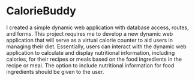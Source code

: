 # CalorieBuddy
 
I created a simple dynamic web application with database access, routes, and forms. This project requires me to develop a new dynamic web application that will serve as a virtual calorie counter to aid users in managing their diet. Essentially, users can interact with the dynamic web application to calculate and display nutritional information, including calories, for their recipes or meals based on the food ingredients in the recipe or meal. The option to include nutritional information for food ingredients should be given to the user.
